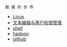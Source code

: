 `
                                数 据 的 世 界
`

* [Linux](https://lixiaoxiaolove.github.io/Lixiaoxiao/boke/linuxIndex)
* [文本编辑与用户权限管理](https://lixiaoxiaolove.github.io/Lixiaoxiao/boke/userIndex)  
* [shell](https://lixiaoxiaolove.github.io/Lixiaoxiao/boke/shellIndex)
* [hadoop](https://lixiaoxiaolove.github.io/Lixiaoxiao/boke/hadoopIndex)
* [github](https://lixiaoxiaolove.github.io/Lixiaoxiao/boke/github_build.md)